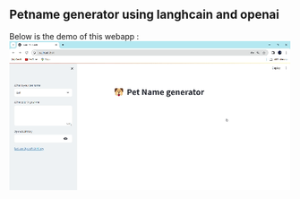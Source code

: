 ## Petname generator using langhcain and openai

Below is the demo of this webapp : 
  ![](https://github.com/Utshav-paudel/Petname-Generator/blob/1e5d46505821346f0c1e2a6eed500e7d344ccc25/demo_petname_gen.gif)
